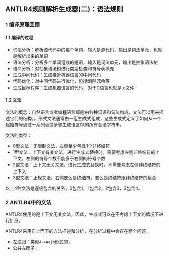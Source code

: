 ## ANTLR4规则解析生成器(二)：语法规则

### 1 编译原理回顾

#### 1.1 编译的过程

* 词法分析：解析源代码中的每个单词，输入是源代码，输出是词法单元，也就是解析出来的单词
* 语法分析：分析多个单词组成的短语，输入是词法单元，输出是抽象语法树
* 语义分析：对抽象语法树进行类型检查和符号表填充
* 生成中间代码：生成接近机器语言的中间代码
* 代码优化：对中间代码进行优化，包括消除冗余等
* 生成目标程序：生成机器语言的代码，对于C语言也就是.o文件

#### 1.2 文法

文法的概念：自然语言或者编程语言都是由各种词语和句法构成，文法可以用来描述它们的结构，。形式文法通常由一组生成式组成，这些生成式定义了如何从一个起始符号通过一系列替换步骤生成语言中的所有合法字符串。

文法的类型：

* 0型文法：无限制文法，左侧至少包含1个非终结符
* 1型文法：上下文有关文法，进行生成式替换时，需要考虑左侧非终结符的上下文，左侧的符号个数不能多于右侧的符号个数
* 2型文法：上下文无关文法，进行生成式替换时，不需要考虑左侧非终结符的上下文
* 3型文法：正规文法，右侧要么是终结符，要么是终结符跟非终结符的组合

以上4种文法是逐级包含的关系，0包含1，1包含2，2包含3，3包含4。

### 2 ANTLR4中的文法

ANTLR4使用的是上下文无关文法，因此，生成式可以在不考虑上下文的情况下进行扩展。

ANTLR4采用自上而下的方法描述和分析，在分析过程中会存在两个问题：

* 左递归：类似`A->Aa|b`形式的，
* 公共左因子：